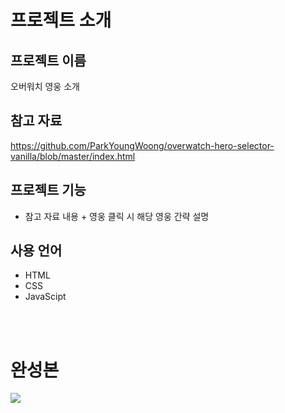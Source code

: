 # 프로젝트 소개

## 프로젝트 이름
오버워치 영웅 소개

## 참고 자료
https://github.com/ParkYoungWoong/overwatch-hero-selector-vanilla/blob/master/index.html

## 프로젝트 기능
- 참고 자료 내용 + 영웅 클릭 시 해당 영웅 간략 설명

## 사용 언어
- HTML
- CSS
- JavaScipt

<br>
<br>

# 완성본
<img src="./완성본.gif">